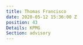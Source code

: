 ```yaml
---
title: Thomas Francisco
date: 2020-05-12 15:36:00 Z
position: 43
Details: KPMG
Section: advisory
---
```


